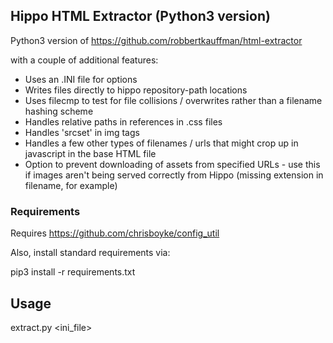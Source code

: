 ## Hippo HTML Extractor (Python3 version)

Python3 version of https://github.com/robbertkauffman/html-extractor

with a couple of additional features:
- Uses an .INI file for options
- Writes files directly to hippo repository-path locations
- Uses filecmp to test for file collisions / overwrites rather than a filename hashing scheme
- Handles relative paths in references in .css files
- Handles 'srcset' in img tags
- Handles a few other types of filenames / urls that might crop up in javascript in the base HTML file
- Option to prevent downloading of assets from specified URLs - use this if images aren't being served
correctly from Hippo (missing extension in filename, for example)


### Requirements

Requires https://github.com/chrisboyke/config_util

Also, install standard requirements via:

pip3 install -r requirements.txt

## Usage
extract.py <ini_file>

